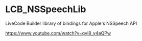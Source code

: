 # LCB_NSSpeechLib
LiveCode Builder library of bindings for Apple's NSSpeech API

https://www.youtube.com/watch?v=qvI8_y4aQPw

